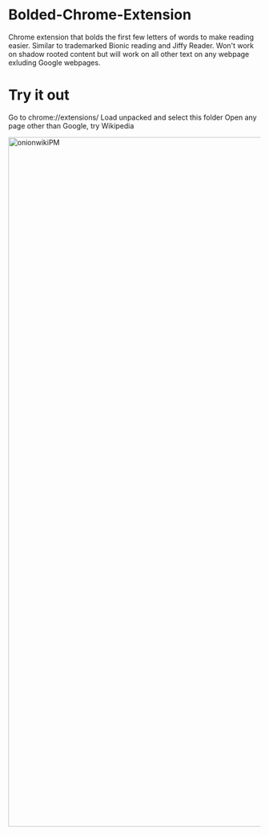 # Bolded-Chrome-Extension
Chrome extension that bolds the first few letters of words to make reading easier. Similar to trademarked Bionic reading and Jiffy Reader. Won't work on shadow rooted content but will work on all other text on any webpage exluding Google webpages.


# Try it out
Go to chrome://extensions/
Load unpacked and select this folder
Open any page other than Google, try Wikipedia

<img width="1374" alt="onionwikiPM" src="https://github.com/Eeshau/Bolded-Chrome-Extension/assets/54783383/007c8826-a5c7-40e4-b1fc-3c63cbf48f2f">
